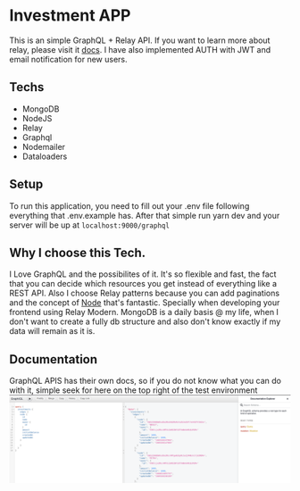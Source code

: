 # Investment APP

This is an simple GraphQL + Relay API. If you want to learn more about relay, please visit it [docs](https://www.relay.dev). I have also implemented AUTH with JWT and email notification for new users.

## Techs
- MongoDB
- NodeJS
- Relay
- Graphql
- Nodemailer
- Dataloaders

## Setup
To run this application, you need to fill out your .env file following everything that .env.example has. After that simple run yarn dev and your server will be up at `localhost:9000/graphql`

## Why I choose this Tech.
I Love GraphQL and the possibilites of it. It's so flexible and fast, the fact that you can decide which resources you get instead of everything like a REST API. Also I choose Relay patterns because you can add paginations and the concept of [Node]() that's fantastic. Specially when developing your frontend using Relay Modern. MongoDB is a daily basis @ my life, when I don't want to create a fully db structure and also don't know exactly if my data will remain as it is.

## Documentation
GraphQL APIS has their own docs, so if you do not know what you can do with it, simple seek for here on the top right of the test environment
![Image](.github/img/screenshot.png)
